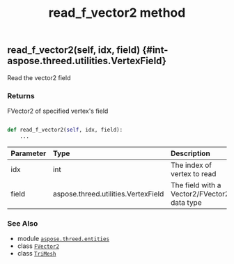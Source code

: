 ﻿---
title: read_f_vector2 method
second_title: Aspose.3D for Python via .NET API References
description: 
type: docs
weight: 150
url: /python-net/aspose.threed.entities/trimesh/read_f_vector2/
is_root: false
---

## read_f_vector2(self, idx, field) {#int-aspose.threed.utilities.VertexField}

Read the vector2 field


### Returns 


FVector2 of specified vertex's field


```python

def read_f_vector2(self, idx, field):
    ...
```


| Parameter | Type | Description |
| :- | :- | :- |
| idx | int | The index of vertex to read |
| field | aspose.threed.utilities.VertexField | The field with a Vector2/FVector2 data type |



### See Also
* module [`aspose.threed.entities`](../../)
* class [`FVector2`](/3d/python-net/aspose.threed.utilities/fvector2)
* class [`TriMesh`](/3d/python-net/aspose.threed.entities/trimesh)
